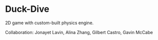 # Duck-Dive
2D game with custom-built physics engine.

Collaboration: Jonayet Lavin, Alina Zhang, Gilbert Castro, Gavin McCabe
